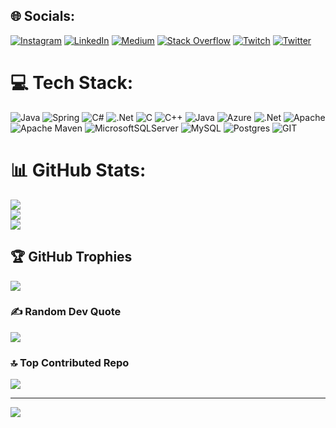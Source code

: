 
## 🌐 Socials:
[![Instagram](https://img.shields.io/badge/Instagram-%23E4405F.svg?logo=Instagram&logoColor=white)](https://instagram.com/thauzn0) [![LinkedIn](https://img.shields.io/badge/LinkedIn-%230077B5.svg?logo=linkedin&logoColor=white)](https://linkedin.com/in/tahauzun) [![Medium](https://img.shields.io/badge/Medium-12100E?logo=medium&logoColor=white)](https://medium.com/@tahauzun) [![Stack Overflow](https://img.shields.io/badge/-Stackoverflow-FE7A16?logo=stack-overflow&logoColor=white)](https://stackoverflow.com/users/thauzn0) [![Twitch](https://img.shields.io/badge/Twitch-%239146FF.svg?logo=Twitch&logoColor=white)](https://twitch.tv/thauzn0) [![Twitter](https://img.shields.io/badge/Twitter-%231DA1F2.svg?logo=Twitter&logoColor=white)](https://twitter.com/thauzn0) 

# 💻 Tech Stack:
![Java](https://img.shields.io/badge/java-%23ED8B00.svg?style=for-the-badge&logo=openjdk&logoColor=white) ![Spring](https://img.shields.io/badge/spring-%236DB33F.svg?style=for-the-badge&logo=spring&logoColor=white) ![C#](https://img.shields.io/badge/c%23-%23239120.svg?style=for-the-badge&logo=c-sharp&logoColor=white) ![.Net](https://img.shields.io/badge/.NET-5C2D91?style=for-the-badge&logo=.net&logoColor=white) ![C](https://img.shields.io/badge/c-%2300599C.svg?style=for-the-badge&logo=c&logoColor=white) ![C++](https://img.shields.io/badge/c++-%2300599C.svg?style=for-the-badge&logo=c%2B%2B&logoColor=white) ![Java](https://img.shields.io/badge/java-%23ED8B00.svg?style=for-the-badge&logo=openjdk&logoColor=white) ![Azure](https://img.shields.io/badge/azure-%230072C6.svg?style=for-the-badge&logo=microsoftazure&logoColor=white) ![.Net](https://img.shields.io/badge/.NET-5C2D91?style=for-the-badge&logo=.net&logoColor=white) ![Apache](https://img.shields.io/badge/apache-%23D42029.svg?style=for-the-badge&logo=apache&logoColor=white) ![Apache Maven](https://img.shields.io/badge/Apache%20Maven-C71A36?style=for-the-badge&logo=Apache%20Maven&logoColor=white) ![MicrosoftSQLServer](https://img.shields.io/badge/Microsoft%20SQL%20Server-CC2927?style=for-the-badge&logo=microsoft%20sql%20server&logoColor=white) ![MySQL](https://img.shields.io/badge/mysql-%2300000f.svg?style=for-the-badge&logo=mysql&logoColor=white) ![Postgres](https://img.shields.io/badge/postgres-%23316192.svg?style=for-the-badge&logo=postgresql&logoColor=white) ![GIT](https://img.shields.io/badge/Git-fc6d26?style=for-the-badge&logo=git&logoColor=white)
# 📊 GitHub Stats:
![](https://github-readme-stats.vercel.app/api?username=thauzn0&theme=dark&hide_border=false&include_all_commits=false&count_private=false)<br/>
![](https://github-readme-streak-stats.herokuapp.com/?user=thauzn0&theme=dark&hide_border=false)<br/>
![](https://github-readme-stats.vercel.app/api/top-langs/?username=thauzn0&theme=dark&hide_border=false&include_all_commits=false&count_private=false&layout=compact)

## 🏆 GitHub Trophies
![](https://github-profile-trophy.vercel.app/?username=thauzn0&theme=discord&no-frame=false&no-bg=true&margin-w=4)

### ✍️ Random Dev Quote
![](https://quotes-github-readme.vercel.app/api?type=horizontal&theme=tokyonight)

### 🔝 Top Contributed Repo
![](https://github-contributor-stats.vercel.app/api?username=thauzn0&limit=5&theme=dark&combine_all_yearly_contributions=true)

---
[![](https://visitcount.itsvg.in/api?id=thauzn0&icon=2&color=0)](https://visitcount.itsvg.in)

<!-- Proudly created with GPRM ( https://gprm.itsvg.in ) -->